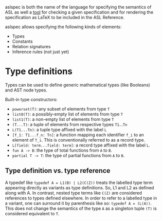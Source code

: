 aslspec is both the name of the language for specifying the semantics of ASL as well
a [tool](README.md) for checking a given specification and for rendering the specification as LaTeX
to be included in the ASL Reference.

aslspec allows specifying the following kinds of elements:
- Types
- Constants
- Relation signatures
- Inference rules (not just yet)

# Type definitions
Types can be used to define generic mathematical types (like Booleans) and AST node types.

Built-in type constructors:
- `powerset(T)`: any subset of elements from type `T`
- `list0(T)`: a possibly-empty list of elements from type `T`
- `list1(T)`: a non-empty list of elements from type `T`
- `(T...T)`: a tuple of elements from respective types `T1`...`Tn`
- `L(T1...Tn)`: a tuple type affixed with the label `L`
- `[f_1: T1...f_n: Tn]`: a function mapping each identifier `f_i` to an element of `T_i`.
    This is conventionally referred to as a record type.
- `L[field: term...field: term]`: a record type affixed with the label `L`.
- `fun A -> B`: the type of total functions from `A` to `B`.
- `partial T -> T`: the type of partial functions from `A` to `B`.

## Type definition vs. type reference
A typedef like `typedef A = L1(B) | L2(C(Z))` treats the labelled type term
appearing directly as variants as type definitions.
So, L1 and L2 as defined along with A.
In contrast, nested type terms like `C(Z)` are considered references to types
defined elsewhere.
In order to refer to a labelled type in a variant, one can surround it by
parenthesis like so: `typedef A = (L(A))`.
This does not change the semantics of the type `A` as a singleton tuple
`(T)` is considered equivalent to `T`.
